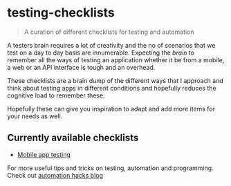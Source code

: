 # testing-checklists

> A curation of different checklists for testing and automation

A testers brain requires a lot of creativity and the no of scenarios that we test on a day to day basis are innumerable. Expecting the *brain* to remember all the ways of testing an application whether it be from a mobile, a web or an API interface is tough and an overhead.

These checklists are a brain dump of the different ways that I approach and think about testing apps in different conditions and hopefully reduces the cognitive load to remember these.

Hopefully these can give you inspiration to adapt and add more items for your needs as well.

## Currently available checklists

- [Mobile app testing](/mobile_testing.md)

For more useful tips and tricks on testing, automation and programming. Check out [automation hacks blog](https://automationhacks.blog)